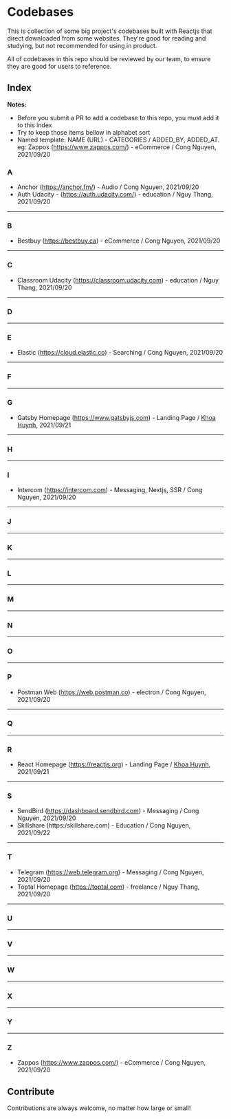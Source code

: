 # Codebases

This is collection of some big project's codebases built with Reactjs that direct downloaded from some websites. They're good for reading and studying, but not recommended for using in product.

All of codebases in this repo should be reviewed by our team, to ensure they are good for users to reference.

## Index

**Notes:**
* Before you submit a PR to add a codebase to this repo, you must add it to this index
* Try to keep those items bellow in alphabet sort
* Named template: NAME (URL) - CATEGORIES / ADDED_BY, ADDED_AT. eg: Zappos (https://www.zappos.com/) - eCommerce / Cong Nguyen, 2021/09/20

### A
* Anchor (https://anchor.fm/) - Audio / Cong Nguyen, 2021/09/20
* Auth Udacity - (https://auth.udacity.com/) - education / Nguy Thang, 2021/09/20

---
### B
* Bestbuy (https://bestbuy.ca) - eCommerce / Cong Nguyen, 2021/09/20

---
### C
* Classroom Udacity (https://classroom.udacity.com) - education / Nguy Thang, 2021/09/20

---
### D

---
### E
* Elastic (https://cloud.elastic.co) - Searching / Cong Nguyen, 2021/09/20

---
### F

---
### G
* Gatsby Homepage (https://www.gatsbyjs.com) - Landing Page / [Khoa Huynh](https://github.com/htdangkhoa), 2021/09/21

---
### H

---
### I
* Intercom (https://intercom.com) - Messaging, Nextjs, SSR / Cong Nguyen, 2021/09/20

---
### J

---
### K

---
### L

---
### M

---
### N

---
### O

---
### P
* Postman Web (https://web.postman.co) - electron / Cong Nguyen, 2021/09/20

---
### Q

---
### R
* React Homepage (https://reactjs.org) - Landing Page / [Khoa Huynh](https://github.com/htdangkhoa), 2021/09/21

---
### S
* SendBird (https://dashboard.sendbird.com) - Messaging / Cong Nguyen, 2021/09/20
* Skillshare (https:/skillshare.com) - Education / Cong Nguyen, 2021/09/22

---
### T
* Telegram (https://web.telegram.org) - Messaging / Cong Nguyen, 2021/09/20
* Toptal Homepage (https://toptal.com) - freelance / Nguy Thang, 2021/09/20

---
### U

---
### V

---
### W

---
### X

---
### Y

---
### Z
* Zappos (https://www.zappos.com/) - eCommerce / Cong Nguyen, 2021/09/20


## Contribute

Contributions are always welcome, no matter how large or small!
